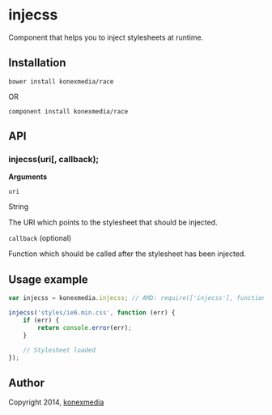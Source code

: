 # injecss

Component that helps you to inject stylesheets at runtime.

## Installation

    bower install konexmedia/race
    
OR

    component install konexmedia/race

## API

### injecss(uri[, callback);

**Arguments**

`uri`

String

The URI which points to the stylesheet that should be injected.

`callback` (optional)

Function which should be called after the stylesheet has been injected.

## Usage example

```javascript
var injecss = konexmedia.injecss; // AMD: require(['injecss'], function () {...});

injecss('styles/ie6.min.css', function (err) {
    if (err) {
        return console.error(err);
    }

    // Stylesheet loaded
});
```

## Author

Copyright 2014, [konexmedia](http://konexmedia.com)
